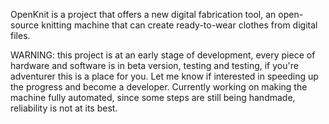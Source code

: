 OpenKnit is a project that offers a new digital fabrication tool, an open-source knitting machine that can create ready-to-wear clothes from digital files. 

WARNING: this project is at an early stage of development, every piece of hardware and software is in beta version, testing and testing, if you're adventurer this is a place for you.  Let me know if interested in speeding up the progress and become a developer.
Currently working on making the machine fully automated, since some steps are still being handmade, reliability is not at its best.









